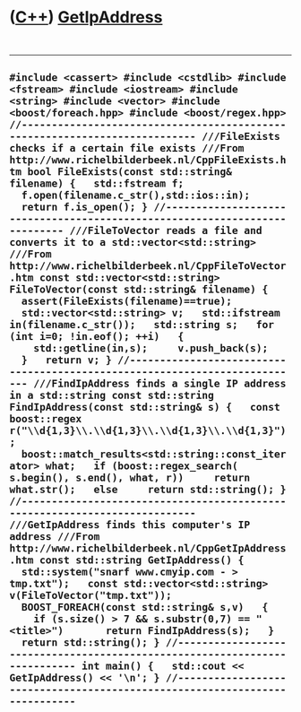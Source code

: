 
 

 

 

 

 

([C++](Cpp.md)) [GetIpAddress](CppGetIpAddress.md)
====================================================

 

  ----------------------------------------------------------------------------------------------------------------------------------------------------------------------------------------------------------------------------------------------------------------------------------------------------------------------------------------------------------------------------------------------------------------------------------------------------------------------------------------------------------------------------------------------------------------------------------------------------------------------------------------------------------------------------------------------------------------------------------------------------------------------------------------------------------------------------------------------------------------------------------------------------------------------------------------------------------------------------------------------------------------------------------------------------------------------------------------------------------------------------------------------------------------------------------------------------------------------------------------------------------------------------------------------------------------------------------------------------------------------------------------------------------------------------------------------------------------------------------------------------------------------------------------------------------------------------------------------------------------------------------------------------------------------------------------------------------------------------------------------------------------------------------------------------------------------------------------------------------------------------------------------------------------------------------------------------------------------------------------------------------------------------------------------------------------------------------------------------------------------------------------------------------------------------------------------------------------
  ` #include <cassert> #include <cstdlib> #include <fstream> #include <iostream> #include <string> #include <vector> #include <boost/foreach.hpp> #include <boost/regex.hpp> //--------------------------------------------------------------------------- ///FileExists checks if a certain file exists ///From http://www.richelbilderbeek.nl/CppFileExists.htm bool FileExists(const std::string& filename) {   std::fstream f;   f.open(filename.c_str(),std::ios::in);   return f.is_open(); } //--------------------------------------------------------------------------- ///FileToVector reads a file and converts it to a std::vector<std::string> ///From http://www.richelbilderbeek.nl/CppFileToVector.htm const std::vector<std::string> FileToVector(const std::string& filename) {   assert(FileExists(filename)==true);   std::vector<std::string> v;   std::ifstream in(filename.c_str());   std::string s;   for (int i=0; !in.eof(); ++i)   {     std::getline(in,s);     v.push_back(s);   }   return v; } //--------------------------------------------------------------------------- ///FindIpAddress finds a single IP address in a std::string const std::string FindIpAddress(const std::string& s) {   const boost::regex r("\\d{1,3}\\.\\d{1,3}\\.\\d{1,3}\\.\\d{1,3}");   boost::match_results<std::string::const_iterator> what;   if (boost::regex_search( s.begin(), s.end(), what, r))     return what.str();   else     return std::string(); } //--------------------------------------------------------------------------- ///GetIpAddress finds this computer's IP address ///From http://www.richelbilderbeek.nl/CppGetIpAddress.htm const std::string GetIpAddress() {   std::system("snarf www.cmyip.com - > tmp.txt");   const std::vector<std::string> v(FileToVector("tmp.txt"));   BOOST_FOREACH(const std::string& s,v)   {     if (s.size() > 7 && s.substr(0,7) == "<title>")       return FindIpAddress(s);   }   return std::string(); } //--------------------------------------------------------------------------- int main() {   std::cout << GetIpAddress() << '\n'; } //--------------------------------------------------------------------------- `
  ----------------------------------------------------------------------------------------------------------------------------------------------------------------------------------------------------------------------------------------------------------------------------------------------------------------------------------------------------------------------------------------------------------------------------------------------------------------------------------------------------------------------------------------------------------------------------------------------------------------------------------------------------------------------------------------------------------------------------------------------------------------------------------------------------------------------------------------------------------------------------------------------------------------------------------------------------------------------------------------------------------------------------------------------------------------------------------------------------------------------------------------------------------------------------------------------------------------------------------------------------------------------------------------------------------------------------------------------------------------------------------------------------------------------------------------------------------------------------------------------------------------------------------------------------------------------------------------------------------------------------------------------------------------------------------------------------------------------------------------------------------------------------------------------------------------------------------------------------------------------------------------------------------------------------------------------------------------------------------------------------------------------------------------------------------------------------------------------------------------------------------------------------------------------------------------------------------------

 

 

 

 

 

 


